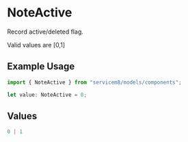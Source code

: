 # NoteActive

Record active/deleted flag. 

Valid values are [0,1]

## Example Usage

```typescript
import { NoteActive } from "servicem8/models/components";

let value: NoteActive = 0;
```

## Values

```typescript
0 | 1
```
